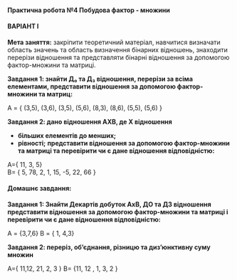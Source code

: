 #### **Практична робота №4 Побудова фактор - множини**

#### **ВАРІАНТ I**

**Мета заняття:** закріпити теоретичний матеріал, навчитися визначати область значень та область визначення бінарних відношень, знаходити перерізи відношення та представляти бінарні відношення за допомогою фактор-множини та матриці.

**Завдання 1: знайти Д&#8320; та Д&#8323; відношення, перерізи за всіма елементами, представити відношення за допомогою фактор-множини та матриц:**

А = { (3,5), (3,6), (3,5), (5,6), (8,3), (8,6), (5,5), (5,6) }  

**Завдання 2: дано відношення АХВ, де Х відношення**
-	**більших елементів до менших;**
-	**рівності;**
**представити відношення за допомогою фактор-множини та матриці та перевірити чи є дане відношення відповідністю:**

A={ 11, 3, 5}  
B= { 5, 78, 2, 1, 15, -5, 22, 66 }

#### **Домашнє завдання:**

**Завдання 1: Знайти Декартів добуток АхВ,  ДО та ДЗ відношення представити відношення за допомогою фактор-множини та матриці  і перевірити чи є дане відношення відповідністю:**

А = {3,7,6}     В = { 1, 4,3}

**Завдання 2: переріз, об’єднання, різницю та диз’юнктивну суму множин**

A={ 11,12, 21, 2, 3 }  B= {11, 12 , 1, 3, 2 }  
